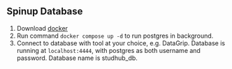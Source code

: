 ## Spinup Database
1. Download [docker](https://www.docker.com/products/docker-desktop/)
2. Run command `docker compose up -d` to run postgres in background.
3. Connect to database with tool at your choice, e.g. DataGrip. Database is running at `localhost:4444`, with postgres 
as both username and password. Database name is studhub_db.